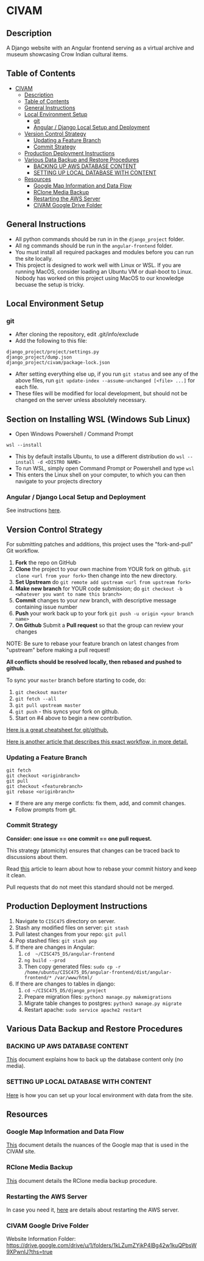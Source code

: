 # CIVAM

## Description

A Django website with an Angular frontend serving as a virtual archive and museum showcasing Crow Indian cultural items.

## Table of Contents
- [CIVAM](#civam)
  - [Description](#description)
  - [Table of Contents](#table-of-contents)
  - [General Instructions](#general-instructions)
  - [Local Environment Setup](#local-environment-setup)
    - [git](#git)
    - [Angular / Django Local Setup and Deployment](#angular--django-local-setup-and-deployment)
  - [Version Control Strategy](#version-control-strategy)
    - [Updating a Feature Branch](#updating-a-feature-branch)
    - [Commit Strategy](#commit-strategy)
  - [Production Deployment Instructions](#production-deployment-instructions)
  - [Various Data Backup and Restore Procedures](#various-data-backup-and-restore-procedures)
    - [BACKING UP AWS DATABASE CONTENT](#backing-up-aws-database-content)
    - [SETTING UP LOCAL DATABASE WITH CONTENT](#setting-up-local-database-with-content)
  - [Resources](#resources)
    - [Google Map Information and Data Flow](#google-map-information-and-data-flow)
    - [RClone Media Backup](#rclone-media-backup)
    - [Restarting the AWS Server](#restarting-the-aws-server)
    - [CIVAM Google Drive Folder](#civam-google-drive-folder)

## General Instructions
* All python commands should be run in in the `django_project` folder.
* All ng commands should be run in the `angular-frontend` folder.
* You must install all required packages and modules before you can run the site locally.
* This project is designed to work well with Linux or WSL. If you are running MacOS, consider loading an Ubuntu VM or dual-boot to Linux. Nobody has worked on this project using MacOS to our knowledge becuase the setup is tricky.

## Local Environment Setup

### git
* After cloning the repository, edit .git/info/exclude
* Add the following to this file:

```
django_project/project/settings.py 
django_project/dump.json 
django_project/civam/package-lock.json
```

* After setting everything else up, if you run `git status` and see any of the above files, run `git update-index --assume-unchanged [<file> ...]` for each file. 
* These files will be modified for local development, but should not be changed on the server unless absolutely necessary.

## Section on Installing WSL (Windows Sub Linux)
* Open Windows Powershell / Command Prompt

``wsl --install``
* This by default installs Ubuntu, to use a different distribution do ```wsl --install -d <DISTRO NAME>```
* To run WSL, simply open Command Prompt or Powershell and type ```wsl```
* This enters the Linux shell on your computer, to which you can then navigate to your projects directory

### Angular / Django Local Setup and Deployment
See instructions [here](docs/LOCAL_SETUP.md).

## Version Control Strategy

For submitting patches and additions, this project uses the "fork-and-pull" Git workflow.

 1. **Fork** the repo on GitHub
 2. **Clone** the project to your own machine from YOUR fork on github. `git clone <url from your fork>` then 
 change into the new directory.
 3. **Set Upstream** do `git remote add upstream <url from upstream fork>`
 4. **Make new branch** for YOUR code submission; do `git checkout -b <whatever you want to name this branch>`
 5. **Commit** changes to your *new* branch,  with descriptive message containing issue number
 6. **Push** your work back up to your fork `git push -u origin <your branch name>`
 7. **On Github** Submit a **Pull request** so that the group can review your changes

NOTE: Be sure to rebase your feature branch on latest changes from "upstream"
before making a pull request!

**All conflicts should be resolved locally, then rebased and pushed to github.**

To sync your `master` branch before starting to code, do:
 1. `git checkout master`
 2. `git fetch --all`
 3. `git pull upstream master`
 4. `git push` - this syncs your fork on github.
 5. Start on #4 above to begin a new contribution.

[Here is a great cheatsheet for git/github.](https://education.github.com/git-cheat-sheet-education.pdf)

[Here is another article that describes this exact workflow, in more detail.](https://blog.scottlowe.org/2015/01/27/using-fork-branch-git-workflow/)

### Updating a Feature Branch

```
git fetch
git checkout <originbranch>
git pull
git checkout <featurebranch>
git rebase <originbranch>
```

* If there are any merge conficts: fix them, add, and commit changes.
* Follow prompts from git.

### Commit Strategy

**Consider: one issue == one commit == one pull request.**

This strategy (atomicity) ensures that changes can be traced back to discussions about them.

Read [this](http://gitready.com/advanced/2009/02/10/squashing-commits-with-rebase.html) article to learn about how to rebase your commit history and keep it clean.

Pull requests that do not meet this standard should not be merged.

## Production Deployment Instructions
1. Navigate to `CISC475` directory on server.
2. Stash any modified files on server: `git stash`
3. Pull latest changes from your repo: `git pull`
4. Pop stashed files: `git stash pop`
5. If there are changes in Angular:
    1. `cd  ~/CISC475_D5/angular-frontend`
    2. `ng build --prod`
    3. Then copy generated files: `sudo cp -r /home/ubuntu/CISC475_D5/angular-frontend/dist/angular-frontend/* /var/www/html/`
 1. If there are changes to tables in django:
    1. `cd ~/CISC475_D5/django_project`
    2. Prepare migration files: `python3 manage.py makemigrations`
    3. Migrate table changes to postgres: `python3 manage.py migrate`
    4. Restart apache: `sudo service apache2 restart`

## Various Data Backup and Restore Procedures

### BACKING UP AWS DATABASE CONTENT

[This](docs/AWS_DB_BACKUP_AND_RESTORE.md) document explains how to back up the database content only (no media).

### SETTING UP LOCAL DATABASE WITH CONTENT

[Here](docs/LOCAL_DB_RESTORE.md) is how you can set up your local environment with data from the site.

## Resources

### Google Map Information and Data Flow

[This](docs/map_info.md) document details the nuances of the Google map that is used in the CIVAM site.

### RClone Media Backup

[This](docs/rclone_instructions.md) document details the RClone media backup procedure.

### Restarting the AWS Server

In case you need it, [here](docs/RESTART_INSTANCE.md) are details about restarting the AWS server.

### CIVAM Google Drive Folder
Website Information Folder: https://drive.google.com/drive/u/1/folders/1kLZumZYjkP4IBg42w1kuQPbsW9XPwnIJ?ths=true